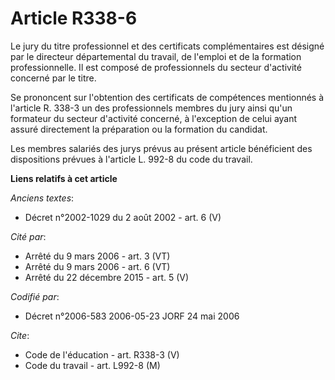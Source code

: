 # Article R338-6

Le jury du titre professionnel et des certificats complémentaires est désigné par le directeur départemental du travail, de
l'emploi et de la formation professionnelle. Il est composé de professionnels du secteur d'activité concerné par le titre.

Se prononcent sur l'obtention des certificats de compétences mentionnés à l'article R. 338-3 un des professionnels membres du
jury ainsi qu'un formateur du secteur d'activité concerné, à l'exception de celui ayant assuré directement la préparation ou
la formation du candidat.

Les membres salariés des jurys prévus au présent article bénéficient des dispositions prévues à l'article L. 992-8 du code du
travail.

**Liens relatifs à cet article**

_Anciens textes_:

  - Décret n°2002-1029 du 2 août 2002 - art. 6 (V)

_Cité par_:

  - Arrêté du 9 mars 2006 - art. 3 (VT)
  - Arrêté du 9 mars 2006 - art. 6 (VT)
  - Arrêté du 22 décembre 2015 - art. 5 (V)

_Codifié par_:

  - Décret n°2006-583 2006-05-23 JORF 24 mai 2006

_Cite_:

  - Code de l'éducation - art. R338-3 (V)
  - Code du travail - art. L992-8 (M)
